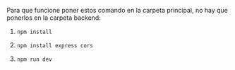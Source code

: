 Para que funcione poner estos comando en la carpeta principal, no hay que ponerlos en la carpeta backend:

1) `npm install`

2) `npm install express cors`

3) `npm run dev`
